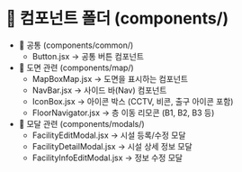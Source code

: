 # 📂 컴포넌트 폴더 (components/)

- 📂 공통 (components/common/)
  - Button.jsx → 공통 버튼 컴포넌트
- 📂 도면 관련 (components/map/)
  - MapBoxMap.jsx → 도면을 표시하는 컴포넌트
  - NavBar.jsx → 사이드 바(Nav) 컴포넌트
  - IconBox.jsx → 아이콘 박스 (CCTV, 비콘, 출구 아이콘 포함)
  - FloorNavigator.jsx → 층 이동 리모콘 (B1, B2, B3 등)
- 📂 모달 관련 (components/modals/)
  - FacilityEditModal.jsx → 시설 등록/수정 모달
  - FacilityDetailModal.jsx → 시설 상세 정보 모달
  - FacilityInfoEditModal.jsx → 정보 수정 모달
